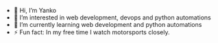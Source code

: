- 👋 Hi, I’m Yanko
- 👀 I’m interested in web development, devops and python automations
- 🌱 I’m currently learning web development and python automations
- ⚡ Fun fact: In my free time I watch motorsports closely.
